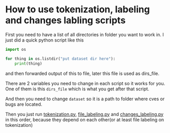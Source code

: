 # How to use tokenization, labeling and changes labling scripts

First you need to have a list of all directories in folder you want to work in.
I just did a quick python script like
this

```python
import os

for thing in os.listdir("put dataset dir here"):
    print(thing)
```

and then forwarded output of this to file, later this file is used as dirs_file.

There are 2 variables you need to change in each script so it works for you.
One of them is this `dirs_file` which is what you get after that script.

And then you need to change `dataset` so it is a path to folder where cves or bugs are located.

Then you just run [tokenization.py](../tokenization/tokenization.py),
[file_labeling.py](../categorization/file_labeling.py) and
[changes_labeling.py](../categorization/changes_labeling.py) in this order,
because they depend on each other(or at least file labeling on tokenization)
